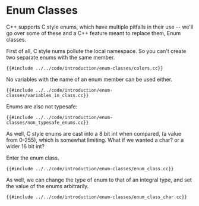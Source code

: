 # Enum Classes

C++ supports C style enums, which have multiple pitfalls in their use -- we'll go over some of these and a C++ feature meant to replace them, Enum classes.

First of all, C style nums pollute the local namespace. So you can't create two separate enums with the same member.

```cpp,editable
{{#include ../../code/introduction/enum-classes/colors.cc}}
```

No variables with the name of an enum member can be used either.

```cpp,editable
{{#include ../../code/introduction/enum-classes/variables_in_class.cc}}
```

Enums are also not typesafe:

```cpp,editable
{{#include ../../code/introduction/enum-classes/non_typesafe_enums.cc}}
```

As well, C style enums are cast into a 8 bit int when compared, (a value from 0-255), which is somewhat limiting. What if we wanted a char? or a wider 16 bit int?

Enter the enum class.

```cpp,editable
{{#include ../../code/introduction/enum-classes/enum_class.cc}}
```

As well, we can change the type of enum to that of an integral type, and set the value of the enums arbitrarily.

```cpp,editable
{{#include ../../code/introduction/enum-classes/enum_class_char.cc}}
```
